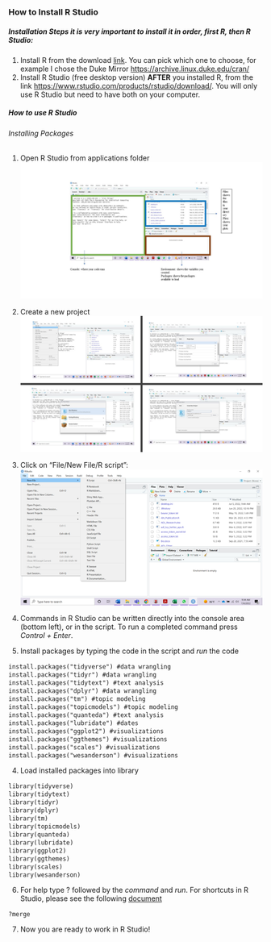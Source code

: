 ### How to Install R Studio
##### Installation Steps **it is very important to install it in order, first R, then R Studio**:
1. Install R from the download [link](https://cran.r-project.org/mirrors.html). You can pick which one to choose, for example I chose the Duke Mirror <https://archive.linux.duke.edu/cran/>
2. Install R Studio (free desktop version) **AFTER** you installed R, from the link <https://www.rstudio.com/products/rstudio/download/>. You will only use R Studio but need to have both on your computer.  

##### How to use R Studio
###### Installing Packages
1. Open R Studio from applications folder\
![R Studio Layout](https://github.com/nwccpp/install_R/blob/images/Presentation1.jpg?raw=true)

2. Create a new project\
![Steps](https://github.com/nwccpp/install_R/blob/images/Presentation2.jpg?raw=true)

3. Click on “File/New File/R script”:\
![New Script](https://github.com/nwccpp/install_R/blob/main/R_Script_1.png?raw=true)

4. Commands in R Studio can be written directly into the console area (bottom left), or in the script. To run a completed command press *Control + Enter*. 

5. Install packages by typing the code in the script and *run* the code
```{r}
install.packages("tidyverse") #data wrangling
install.packages("tidyr") #data wrangling
install.packages("tidytext") #text analysis
install.packages("dplyr") #data wrangling
install.packages("tm") #topic modeling
install.packages("topicmodels") #topic modeling
install.packages("quanteda") #text analysis
install.packages("lubridate") #dates
install.packages("ggplot2") #visualizations
install.packages("ggthemes") #visualizations
install.packages("scales") #visualizations
install.packages("wesanderson") #visualizations
```
4. Load installed packages into library
```{r}
library(tidyverse)
library(tidytext)
library(tidyr)
library(dplyr)
library(tm)
library(topicmodels)
library(quanteda)
library(lubridate)
library(ggplot2)
library(ggthemes)
library(scales)
library(wesanderson)
````
6. For help type ? followed by the *command* and *run*. For shortcuts in R Studio, please see the following [document](https://support.rstudio.com/hc/en-us/articles/200711853-Keyboard-Shortcuts-in-the-RStudio-IDE)
```{r}
?merge
```
7. Now you are ready to work in R Studio! 
